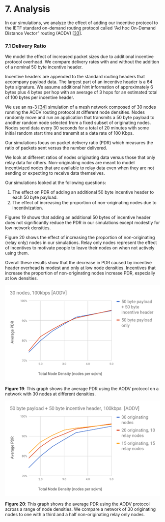 # 7. Analysis

In our simulations, we analyze the effect of adding our incentive protocol to the IETF standard on-demand routing protocol called “Ad hoc On-Demand Distance Vector” routing \(AODV\) \[[33](references.md#33-perkins-c-royer-e-2000-the-ad-hoc-on-demand-distance-vector-protocol-in-ad-hoc-networking-addison-wesley-pp-173-219-2000)\].

### 7.1 Delivery Ratio

We model the effect of increased packet sizes due to additional incentive protocol overhead. We compare delivery rates with and without the addition of a nominal 50 byte incentive header.

Incentive headers are appended to the standard routing headers that accompany payload data. The largest part of an incentive header is a 64 byte signature. We assume additional hint information of approximately 6 bytes plus 4 bytes per hop with an average of 3 hops for an estimated total of 100 bytes per incentive header.

We use an ns-3 \[[34](references.md#34-ns-3-url-http-www-nsnam-orgl-accessed-2018-08-01)\] simulation of a mesh network composed of 30 nodes running the AODV routing protocol at different node densities. Nodes randomly move and run an application that transmits a 50 byte payload to another random node selected from a fixed subset of originating nodes. Nodes send data every 30 seconds for a total of 20 minutes with some initial random start time and transmit at a data rate of 100 Kbps.

Our simulations focus on packet delivery ratio \(PDR\) which measures the ratio of packets sent versus the number delivered.

We look at different ratios of nodes originating data versus those that only relay data for others. Non-originating nodes are meant to model incentivized nodes that are available to relay data even when they are not sending or expecting to receive data themselves.

Our simulations looked at the following questions:

1. The effect on PDR of adding an additional 50 byte incentive header to each 50 byte payload.
2. The effect of increasing the proportion of non-originating nodes due to incentivization.

Figures 19 shows that adding an additional 50 bytes of incentive header does not significantly reduce the PDR in our simulations except modestly for low network densities.

Figure 20 shows the effect of increasing the proportion of non-originating \(relay only\) nodes in our simulations. Relay only nodes represent the effect of incentives to motivate people to leave their nodes on when not actively using them.

Overall these results show that the decrease in PDR caused by incentive header overhead is modest and only at low node densities. Incentives that increase the proportion of non-originating nodes increase PDR, especially at low densities.

![Chart](../.gitbook/assets/19.png)

**Figure 19**: This graph shows the average PDR using the AODV protocol on a network with 30 nodes at different densities.

![Chart](../.gitbook/assets/20.png)

**Figure 20**: This graph shows the average PDR using the AODV protocol across a range of node densities. We compare a network of 30 originating nodes to one with a third and a half non-originating relay only nodes.

